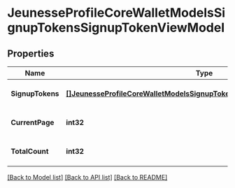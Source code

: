 # JeunesseProfileCoreWalletModelsSignupTokensSignupTokenViewModel

## Properties
Name | Type | Description | Notes
------------ | ------------- | ------------- | -------------
**SignupTokens** | [**[]JeunesseProfileCoreWalletModelsSignupTokensGetSignupTokensReportResult**](Jeunesse.Profile.Core.Wallet.Models.SignupTokens.GetSignupTokensReportResult.md) |  | [optional] [default to null]
**CurrentPage** | **int32** |  | [optional] [default to null]
**TotalCount** | **int32** |  | [optional] [default to null]

[[Back to Model list]](../README.md#documentation-for-models) [[Back to API list]](../README.md#documentation-for-api-endpoints) [[Back to README]](../README.md)



